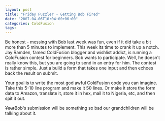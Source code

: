 ```yaml
---
layout: post
title: "Friday Puzzler - Getting Bob Fired"
date: "2007-04-06T10:04:00+06:00"
categories: ColdFusion 
tags: 
---
```


Be honest - <a href="http://ray.camdenfamily.com/index.cfm/2007/3/30/Friday-Puzzler--Getting-even-with-Bob">messing with Bob</a> last week was fun, even if it did take a bit more than 5 minutes to implement. This week its time to crank it up a notch. Jay Ramden, famed ColdFusion blogger and wishlist addict, is running a ColdFusion contest for beginners. Bob wants to participate. Well, he doesn't really know this, but you are going to send in an entry for him. The contest is rather simple. Just a build a form that takes one input and then echoes back the result on submit. 

Your goal is to write the most god awful ColdFusion code you can imagine. Take this 5-10 line program and make it 50 lines. Or make it store the form data to Amazon, translate it, store it in hex, mail it to Nigeria, etc, and then spit it out. 

<strike>Your</strike>Bob's submission will be something so bad our grandchildren will be talking about it.
